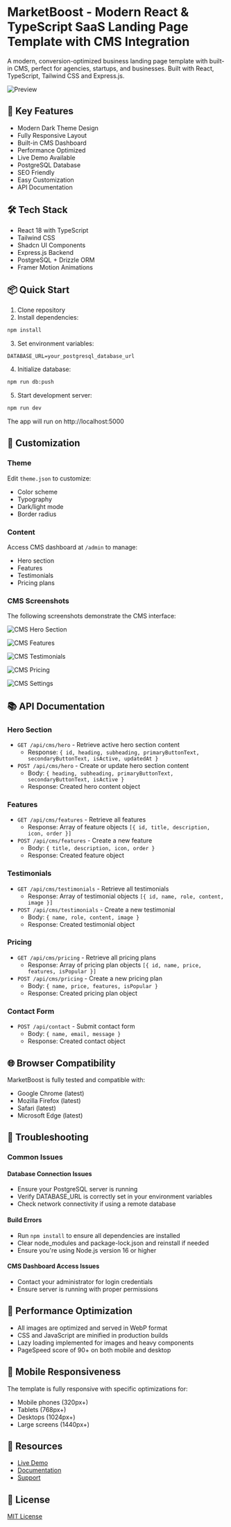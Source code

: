 # MarketBoost - Modern React & TypeScript SaaS Landing Page Template with CMS Integration

A modern, conversion-optimized business landing page template with built-in CMS, perfect for agencies, startups, and businesses. Built with React, TypeScript, Tailwind CSS and Express.js.

![Preview](preview.png)

## 🌟 Key Features

- Modern Dark Theme Design
- Fully Responsive Layout  
- Built-in CMS Dashboard
- Performance Optimized
- Live Demo Available
- PostgreSQL Database
- SEO Friendly
- Easy Customization
- API Documentation

## 🛠 Tech Stack

- React 18 with TypeScript
- Tailwind CSS
- Shadcn UI Components
- Express.js Backend
- PostgreSQL + Drizzle ORM
- Framer Motion Animations

## 📦 Quick Start

1. Clone repository
2. Install dependencies:
```bash
npm install
```

3. Set environment variables:
```env
DATABASE_URL=your_postgresql_database_url
```

4. Initialize database:
```bash
npm run db:push
```

5. Start development server:
```bash
npm run dev
```

The app will run on http://localhost:5000

## 🎨 Customization

### Theme
Edit `theme.json` to customize:
- Color scheme
- Typography
- Dark/light mode
- Border radius

### Content
Access CMS dashboard at `/admin` to manage:
- Hero section
- Features
- Testimonials  
- Pricing plans

### CMS Screenshots
The following screenshots demonstrate the CMS interface:

![CMS Hero Section](cms-hero.png)

![CMS Features](cms-features.png)

![CMS Testimonials](cms-testimonials.png)

![CMS Pricing](cms-pricing.png)

![CMS Settings](cms-settings.png)

## 📚 API Documentation

### Hero Section
- `GET /api/cms/hero` - Retrieve active hero section content
  - Response: `{ id, heading, subheading, primaryButtonText, secondaryButtonText, isActive, updatedAt }`
- `POST /api/cms/hero` - Create or update hero section content
  - Body: `{ heading, subheading, primaryButtonText, secondaryButtonText, isActive }`
  - Response: Created hero content object

### Features  
- `GET /api/cms/features` - Retrieve all features
  - Response: Array of feature objects `[{ id, title, description, icon, order }]`
- `POST /api/cms/features` - Create a new feature
  - Body: `{ title, description, icon, order }`
  - Response: Created feature object

### Testimonials
- `GET /api/cms/testimonials` - Retrieve all testimonials
  - Response: Array of testimonial objects `[{ id, name, role, content, image }]`
- `POST /api/cms/testimonials` - Create a new testimonial
  - Body: `{ name, role, content, image }`
  - Response: Created testimonial object

### Pricing
- `GET /api/cms/pricing` - Retrieve all pricing plans
  - Response: Array of pricing plan objects `[{ id, name, price, features, isPopular }]`
- `POST /api/cms/pricing` - Create a new pricing plan
  - Body: `{ name, price, features, isPopular }`
  - Response: Created pricing plan object

### Contact Form
- `POST /api/contact` - Submit contact form
  - Body: `{ name, email, message }`
  - Response: Created contact object

## 🌐 Browser Compatibility

MarketBoost is fully tested and compatible with:
- Google Chrome (latest)
- Mozilla Firefox (latest)
- Safari (latest)
- Microsoft Edge (latest)

## 🔧 Troubleshooting

### Common Issues

#### Database Connection Issues
- Ensure your PostgreSQL server is running
- Verify DATABASE_URL is correctly set in your environment variables
- Check network connectivity if using a remote database

#### Build Errors
- Run `npm install` to ensure all dependencies are installed
- Clear node_modules and package-lock.json and reinstall if needed
- Ensure you're using Node.js version 16 or higher

#### CMS Dashboard Access Issues
- Contact your administrator for login credentials
- Ensure server is running with proper permissions

## 🔄 Performance Optimization

- All images are optimized and served in WebP format
- CSS and JavaScript are minified in production builds
- Lazy loading implemented for images and heavy components
- PageSpeed score of 90+ on both mobile and desktop

## 📱 Mobile Responsiveness

The template is fully responsive with specific optimizations for:
- Mobile phones (320px+)
- Tablets (768px+)
- Desktops (1024px+)
- Large screens (1440px+)

## 🔗 Resources

- [Live Demo](https://marketboost.app)
- [Documentation](https://marketboost.app/docs)
- [Support](https://saweria.co/ridwangatro21)

## 📄 License

[MIT License](LICENSE)